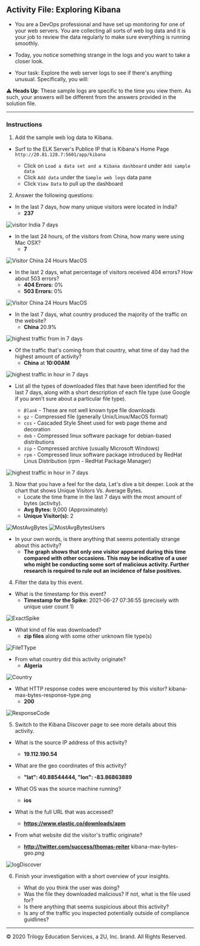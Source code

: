 ## Activity File: Exploring Kibana

* You are a DevOps professional and have set up monitoring for one of your web servers. You are collecting all sorts of web log data and it is your job to review the data regularly to make sure everything is running smoothly. 

* Today, you notice something strange in the logs and you want to take a closer look.

* Your task: Explore the web server logs to see if there's anything unusual. Specifically, you will:

:warning: **Heads Up**: These sample logs are specific to the time you view them. As such, your answers will be different from the answers provided in the solution file. 

---

### Instructions

1. Add the sample web log data to Kibana.

- Surf to the ELK Server's Publice IP that is Kibana's Home Page `http://20.81.128.7:5601/app/kibana` 
    
   - Click on `Load a data set and a Kibana dashboard` under `Add sample data`
   - Click `Add data` under the `Sample web logs` data pane
   - Click `View Data` to pull up the dashboard

2. Answer the following questions:

 - In the last 7 days, how many unique visitors were located in India?
   - **237**

![visitor India 7 days](Images/kibana-visitor-from-india.PNG)

 - In the last 24 hours, of the visitors from China, how many were using Mac OSX?
   - **7**

![Visitor China 24 Hours MacOS](Images/kibana-visitor-from-china-24-hours.PNG)

 - In the last 2 days, what percentage of visitors received 404 errors? How about 503 errors?
   - **404 Errors:** 0%
   - **503 Errors:** 0%

![Visitor China 24 Hours MacOS](Images/kibana-404-503-2-days.PNG)

 - In the last 7 days, what country produced the majority of the traffic on the website?
   - **China** 20.9%

![highest traffic from in 7 days](Images/kibana-highest-traffic-7-days.png)

 - Of the traffic that's coming from that country, what time of day had the highest amount of activity?
   - **China** at **10:00AM**

![highest traffic in hour in 7 days](Images/kibana-hour-heatmap.png)
 
 - List all the types of downloaded files that have been identified for the last 7 days, along with a short description of each file type (use Google if you aren't sure about a particular file type).

   - _`Blank`_ - These are not well known type file downloads
   - `gz` - Compressed file (generally Unix/Linux/MacOS format)
   - `css` - Cascaded Style Sheet used for web page theme and decoration
   - `deb` - Compressed linux software package for debian-based distributions  
   - `zip` - Compressed archive (usually Microsoft Windows)
   - `rpm` - Compressed linux software package introduced by RedHat Linus Distribution (rpm - RedHat Package Manager)

![highest traffic in hour in 7 days](Images/kibana-file-download-7-days.PNG)

3. Now that you have a feel for the data, Let's dive a bit deeper. Look at the chart that shows Unique Visitors Vs. Average Bytes.
   - Locate the time frame in the last 7 days with the most amount of bytes (activity).
    - **Avg Bytes:** 9,000 (Approximately)
    - **Unique Visitor(s):** 2

![MostAvgBytes](Images/kibana-max-bytes.png)
![MostAvgBytesUsers](Images/kibana-max-bytes-user.png)
    
   - In your own words, is there anything that seems potentially strange about this activity?
     - **The graph shows that only one visitor appeared during this time compared with other occasions. This may be indicative of a user who might be conducting some sort of malicious activity. Further research is required to rule out an incidence of false positives.**

4. Filter the data by this event.
  - What is the timestamp for this event?
    - **Timestamp for the Spike:** 2021-06-27 07:36:55 (precisely with unique user count 1) 

![ExactSpike](Images/kibana-max-bytes-exact-timing.png)
 
  - What kind of file was downloaded?
    - **zip files** along with some other unknown file type(s)

![FileTType](Images/kibana-max-bytes-file-download.png)

  - From what country did this activity originate? 
    - **Algeria** 

![Country](Images/kibana-max-bytes-country.png)

   - What HTTP response codes were encountered by this visitor? kibana-max-bytes-response-type.png
     - **200**

![ResponseCode](Images/kibana-max-bytes-response-type.png)     

5. Switch to the Kibana Discover page to see more details about this activity.
  - What is the source IP address of this activity?
    - **19.112.190.54** 
    
  - What are the geo coordinates of this activity?
    - **"lat": 40.88544444, "lon": -83.86863889**

  - What OS was the source machine running?
    - **ios**

  - What is the full URL that was accessed?
    - **https://www.elastic.co/downloads/apm**

  - From what website did the visitor's traffic originate?
    - **http://twitter.com/success/thomas-reiter**  kibana-max-bytes-geo.png

![logDiscover](Images/Images/kibana-max-bytes-geo.png)     

6. Finish your investigation with a short overview of your insights. 

     - What do you think the user was doing?
     - Was the file they downloaded malicious? If not, what is the file used for?
     - Is there anything that seems suspicious about this activity?
     - Is any of the traffic you inspected potentially outside of compliance guidlines?

---
© 2020 Trilogy Education Services, a 2U, Inc. brand. All Rights Reserved.  

